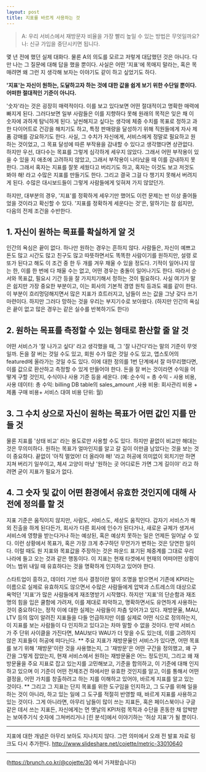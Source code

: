```yaml
---
layout: post
title: 지표를 바르게 사용하는 것
---
```



> A: 우리 서비스에서 재방문자 비율을 가장 빨리 높일 수 있는 방법은 무엇일까요?
> 나: 신규 가입을 중단시키면 됩니다.

몇 년 전에 했던 실제 대화다. 물론 A의 의도를 모르고 저렇게 대답했던 것은 아니다. 다만 나는 그 질문에 대해 답을 했을 뿐이다. 사실은 어떤 '지표'에 목매지 말라는, 혹은 목매려면 왜 그런 지 생각해 보자는 이야기도 같이 하고 싶었기도 하다.

**'지표'는 자신이 원하는, 도달하고자 하는 것에 대한 값을 쉽게 보기 위한 수단일 뿐이다. 어떠한 절대적인 기준이 아니다.**

 '숫자'라는 것은 굉장히 매력적이다. 이를 보고 있다보면 어떤 절대적이고 명확한  매력에 빠지게 된다. 그러다보면 일부 사람들은 이를 지향하다 못해 원래의 목적은 잊은 채 이 숫자에 과하게 탐닉하게 된다. 날씬해지고 싶다는 생각에 체중 수치를 목표로 정하고 과한 다이어트로 건강을 해치기도 하고, 특정 판매량을 달성하기 위해 직원들에게 자사 제품 강매를 강요하기도 한다.
사실, 그 수치가 자신에게, 서비스에게 정말로 필요하고 원하는 것이었고, 그 목표 달성에 따른 부작용을 감내할 수 있다고 생각했다면 상관없다. 하지만 우선, 대다수는 목표를 그렇게 심각하게 세우지 않았다. 그래서 어떤 부작용이 있을 수 있을 지 애초에 고려하지 않았고, 그래서 부작용이 나타났을 때 이를 감내하지 못한다. 그래서 혹자는 지표를 잘못 세웠다고 버리기도 하고, 혹자는 이것도 보고 저것도 봐야 해! 라고 수많은 지표를 만들기도 한다. 그리고 결국 그걸 다 챙기지 못해서 버려지게 된다. 수많은 대시보드들이 그렇게 사람들에게 잊혀져 가지 않았던가.

하지만, 대부분의 경우, '지표'를 정확하게 세우기만 했어도 이런 문제는 반 이상 줄어들었을 것이라고 확신할 수 있다. '지표를 정확하게 세운다는 것'은, 말하기는 참 쉽지만, 다음의 전제 조건을 수반한다.

## 1. 자신이 원하는 목표를 확실하게 알 것
인간의 욕심은 끝이 없다. 하나만 원하는 경우는 흔하지 않다. 사람들은, 자신이 예쁘고 돈도 많고 시간도 많고 친구도 많고 따뜻하면서도 똑똑한 사람이기를 원하지만, 설령 로또가 된다고 해도 이 조건 중 한 두 개를 겨우 채울 수 있을 정도다. 기적이 일어나지 않는 한, 이를 한 번에 다 채울 수는 없고, 어떤 경우는 충돌이 일어나기도 한다. 따라서 순서와 목표값, 필요시 기간 등을 잘 가지치기해서 정하는 것이 필요하다. 사실 여기가 말은 쉽지만 가장 중요한 부분이고, 이는 회사의 기본적 경영 원칙 등과도 궤를 같이 한다. 이 부분이 흐리멍덩해지면서 많은 지표가 흐트러지고, 남들이 쓰는 값을 그냥 갖다 쓰기 마련이다. 하지만 그러다 망하는 것을 우리는 부지기수로 보아왔다. (하지만 인간의 욕심은 끝이 없고 많은 경우는 같은 실수를 반복하기도 한다)

## 2. 원하는 목표를 측정할 수 있는 형태로 환산할 줄 알 것
어떤 서비스가 '잘 나가고 싶다' 라고 생각했을 때, 그 '잘 나간다'라는 말의 기준이 무엇일까. 돈을 잘 버는 것일 수도 있고, 회원 수가 많은 것일 수도 있고, 앱스토어의 featured에 올라가는 것일 수도 있다. 이에 대한 정의를 1번 단계에서 잘 마무리했다면, 이를 값으로 환산하고 측정할 수 있게 만들어야 한다. 돈을 잘 버는 것이라면 수익을 어떻게 구할 것인지, 수식이나 사용 기준 등을 세운다. (예: 순수익 = 총 수익 - 사용 비용, 사용 데이터: 총 수익: billing DB table의 sales_amount  ,사용 비용: 회사관리 비용 + 제품 구매 비용+ 서비스 대여 비용 단위: 월)

## 3. 그 수치 상으로 자신이 원하는 목표가 어떤 값인 지를 만들 것
물론 지표를 '상태 비교' 라는 용도로만 사용할 수도 있다. 하지만 끝없이 비교만 해대는 것은 무의미하다. 원하는 목표가 얼마인지를 알고 갈 길이 이만큼 남았다는 것을 보는 것이 중요하다. 끝없이 '아직 멀었어! 더 올라야 해! '라고 허공에 의미없이 외치기만 하면 지쳐 버리기 일쑤이고, 체셔 고양이 마냥 '원하는 곳 어디로든 가면 그게 길이야' 라고 하려면 굳이 지표가 필요가 없다.

## 4. 그 숫자 및 값이 어떤 환경에서 유효한 것인지에 대해 사전에 정의를 할 것
지표 기준은 움직이지 않지만, 사람도, 서비스도, 세상도 움직인다. 갑자기 서비스가 해외 진출을 하게 된다든가, 회사가 다른 회사에 인수가 된다거나, 새로운 규제가 생겨서 서비스에 영향을 받는다거나 하는 예상된, 혹은 예상치 못하는 일은 언제든 일어날 수 있다. 이런 상황에서 목표가, 혹은 가장 크게 추구하던 무언가가 변하는 것은 당연한 일이다. 이럴 때도 원 지표와 목표값을 주장하는 것은 파운드 표기된 체중계를 그대로 우리 나라에 들고 오는 것과 같은 행동이다. 이 지표는 현재 타겟에서 현재의 어떠어떤 상황이 어느 범위 내일 때 유효하다는 것을 명확하게 인지하고 있어야 한다.

스타트업이 흥하고, 데이터 기반 의사 결정이란 말이 조명을 받으면서 기존에 KPI라는 이름으로 실제로 유효하지도 않으면서 수많은 사람들에게 압박과 스트레스의 대상으로 욕먹던 '지표'가 많은 사람들에게 재조명받기 시작했다. 하지만 '지표'의 단순함과 재조명의 힘을 입은 쿨함에 가려져, 이를 제대로 파악하고, 명확하면서도 유연하게 사용하는 것이 중요하다는, 정작 이에 대한 실제는 사람들이 차츰 잊어가고 있다. 재방문율, MAU, LTV 등의 많이 알려진 지표들을 다들 언급하지만 이를 실제로 어떤 식으로 정의하는지, 이 지표를 보는 사람들이 다 인지하고 있다고는 차마 말할 수 없을 것이다. 만약 서비스가 주 단위 사이클을 가진다면, MAU보다 WAU가 더 맞을 수도 있는데, 이를 고려하지 않은 지표들이 허공에 떠다닌다.
 ** 주요 지표가 재방문율인 서비스가 있다면, 어떤 목표를 보기 위해 '재방문'이란 것을 사용했는지,  그 '재방문'은 어떤 구간을 정의했고, 왜 구간을 그렇게 잡았는지, 현재 서비스에서 원하는 재방문율은 어느 정도인지, 그리고 왜 재방문율을 주요 지표로 잡고 있는지를 고민해보고, 기준을 합의하고,  이 기준에 대해 인지하고 있으며 이 기준이 어떤 전제조건 하에서만 유효한 것인지를 알고, 이를 통해서 어떤 결정을, 어떤 가치를 창출하려고 하는 지를 이해하고 있어야, 바르게 지표를 알고 있는 것이다. **
 그리고 그 지표는 단지 목표를 위한 도구임을 인지하고, 그 도구를 위해 일을 하는 것이 아니라, 하고 있는 일에 그 도구를 적절히 반영할 때, 바르게 지표를 사용하고 있는 것이다. 그게 아니라면, 아무리 남들이 많이 쓰는 지표든, 혹은 페이스북이나 구글 같은 데서 쓰는 지표든, 자신에게는 먼 옛날의 KPI처럼 목적과 수단을 혼동한 채 압박받는 보여주기식 숫자에 그쳐버리거나  [린 분석]에서 이야기하는 '허상 지표'가 될 뿐이다.

---
지표에 대한 개념은 아무리 보아도 지나치지 않다. 그런 의미에서 오래 전 발표 자료 링크도 다시 추가한다.
http://www.slideshare.net/cojette/metric-33010640

---
(<https://brunch.co.kr/@cojette/30> 에서 가져왔습니다)
